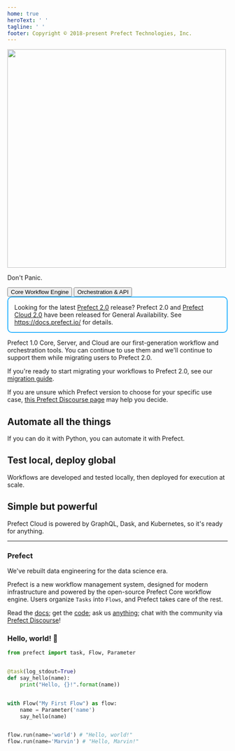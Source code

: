 ```yaml
---
home: true
heroText: ' '
tagline: ' '
footer: Copyright © 2018-present Prefect Technologies, Inc.
---
```


<div class="hero">
   <img src="/assets/prefect-logo-gradient-navy.svg" width="500" style="max-width: 500px;">
   <p class="description">Don't Panic.</p>
    <div class="action">
        <router-link to="core/">
            <button class="action-button"  to="core/">
                Core Workflow Engine
            </button>
         </router-link>
        <router-link to="orchestration/">
            <button class="action-button">
                Orchestration & API
            </button>
        </router-link>
    </div>
</div>

<div style="border: 2px solid #27b1ff; border-radius: 10px; padding: 1em;">
Looking for the latest <a href="https://docs.prefect.io/">Prefect 2.0</a> release? Prefect 2.0 and <a href="https://app.prefect.cloud">Prefect Cloud 2.0</a> have been released for General Availability. See <a href="https://docs.prefect.io/">https://docs.prefect.io/</a> for details.
</div>

Prefect 1.0 Core, Server, and Cloud are our first-generation workflow and orchestration tools. You can continue to use them and we'll continue to support them while migrating users to Prefect 2.0.

If you're ready to start migrating your workflows to Prefect 2.0, see our [migration guide](https://docs.prefect.io/migration-guide/).

If you are unsure which Prefect version to choose for your specific use case, [this Prefect Discourse page](https://discourse.prefect.io/t/should-i-start-with-prefect-2-0-orion-skipping-prefect-1-0/544) may help you decide.

<div class="features">
<div class="feature">

## Automate all the things

If you can do it with Python, you can automate it with Prefect.

</div>
<div class="feature">

## Test local, deploy global

Workflows are developed and tested locally, then deployed for execution at scale.

</div>
<div class="feature">

## Simple but powerful

Prefect Cloud is powered by GraphQL, Dask, and Kubernetes, so it's ready for anything.

</div>
</div>

---

### Prefect

We've rebuilt data engineering for the data science era.

Prefect is a new workflow management system, designed for modern infrastructure and powered by the open-source Prefect Core workflow engine. Users organize `Tasks` into `Flows`, and Prefect takes care of the rest.

Read the [docs](/core/); get the [code](https://github.com/PrefectHQ/prefect); ask us [anything](https://www.prefect.io/slack); chat with the community via [Prefect Discourse](https://discourse.prefect.io/)!

### Hello, world! 👋

```python
from prefect import task, Flow, Parameter


@task(log_stdout=True)
def say_hello(name):
    print("Hello, {}!".format(name))


with Flow("My First Flow") as flow:
    name = Parameter('name')
    say_hello(name)


flow.run(name='world') # "Hello, world!"
flow.run(name='Marvin') # "Hello, Marvin!"
```
